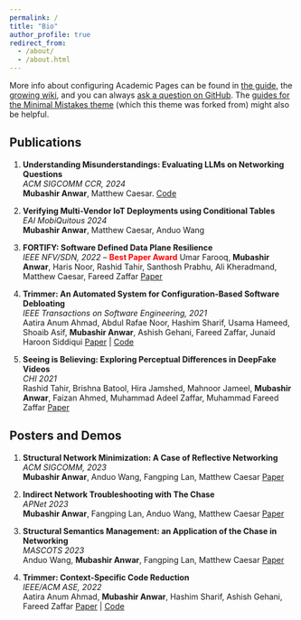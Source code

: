 ```yaml
---
permalink: /
title: "Bio"
author_profile: true
redirect_from: 
  - /about/
  - /about.html
---
```


<!-- Bio
------ -->
More info about configuring Academic Pages can be found in [the guide](https://academicpages.github.io/markdown/), the [growing wiki](https://github.com/academicpages/academicpages.github.io/wiki), and you can always [ask a question on GitHub](https://github.com/academicpages/academicpages.github.io/discussions). The [guides for the Minimal Mistakes theme](https://mmistakes.github.io/minimal-mistakes/docs/configuration/) (which this theme was forked from) might also be helpful.

Publications
------
1. **Understanding Misunderstandings: Evaluating LLMs on Networking Questions**  
   *ACM SIGCOMM CCR, 2024*  
   **Mubashir Anwar**, Matthew Caesar. 
   [Code](https://github.com/mudbri/LLM-Network-Eval)

2. **Verifying Multi-Vendor IoT Deployments using Conditional Tables**  
   *EAI MobiQuitous 2024*  
   **Mubashir Anwar**, Matthew Caesar, Anduo Wang
   <!-- [Paper](https://dl.acm.org/doi/abs/10.1145/3411764.3445699) | [Code](https://github.com/nsgLUMS/cellclone) -->

3. **FORTIFY: Software Defined Data Plane Resilience**  
   *IEEE NFV/SDN, 2022*  – <span style="color:red;">**Best Paper Award**</span> 
  Umar Farooq, **Mubashir Anwar**, Haris Noor, Rashid Tahir, Santhosh Prabhu, Ali Kheradmand, Matthew Caesar, Fareed Zaffar
   [Paper](https://ieeexplore.ieee.org/abstract/document/9974617)

4. **Trimmer: An Automated System for Configuration-Based Software Debloating**  
   *IEEE Transactions on Software Engineering, 2021*  
   Aatira Anum Ahmad, Abdul Rafae Noor, Hashim Sharif, Usama Hameed, Shoaib Asif, **Mubashir Anwar**, Ashish Gehani, Fareed Zaffar, Junaid Haroon Siddiqui
   [Paper](https://ieeexplore.ieee.org/document/9478582) | [Code](https://github.com/ashish-gehani/Trimmer)

5. **Seeing is Believing: Exploring Perceptual Differences in DeepFake Videos**  
   *CHI 2021*  
   Rashid Tahir, Brishna Batool, Hira Jamshed, Mahnoor Jameel, **Mubashir Anwar**, Faizan Ahmed, Muhammad Adeel Zaffar, Muhammad Fareed Zaffar
   [Paper](https://dl.acm.org/doi/abs/10.1145/3411764.3445699)

Posters and Demos
------
1. **Structural Network Minimization: A Case of Reflective Networking**  
   *ACM SIGCOMM, 2023*  
   **Mubashir Anwar**, Anduo Wang, Fangping Lan, Matthew Caesar
   [Paper](https://dl.acm.org/doi/abs/10.1145/3603269.3610847)

2. **Indirect Network Troubleshooting with The Chase**  
   *APNet 2023*  
   **Mubashir Anwar**, Fangping Lan, Anduo Wang, Matthew Caesar
   [Paper](https://dl.acm.org/doi/abs/10.1145/3600061.3603137)

3. **Structural Semantics Management: an Application of the Chase in Networking**  
   *MASCOTS 2023*  
   Anduo Wang, **Mubashir Anwar**, Fangping Lan, Matthew Caesar
   [Paper](https://www.computer.org/csdl/proceedings-article/mascots/2023/10387636/1TKR5FvZiBq)

4. **Trimmer: Context-Specific Code Reduction**  
   *IEEE/ACM ASE, 2022*  
   Aatira Anum Ahmad, **Mubashir Anwar**, Hashim Sharif, Ashish Gehani, Fareed Zaffar 
   [Paper](https://dl.acm.org/doi/10.1145/3551349.3559529) | [Code](https://github.com/ashish-gehani/Trimmer)



